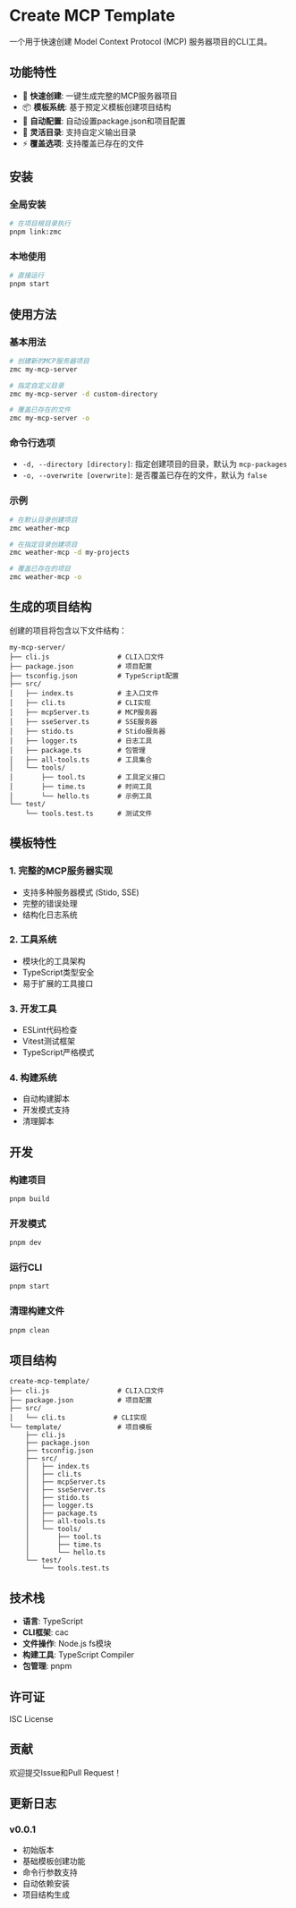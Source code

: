 # Create MCP Template

一个用于快速创建 Model Context Protocol (MCP) 服务器项目的CLI工具。

## 功能特性

- 🚀 **快速创建**: 一键生成完整的MCP服务器项目
- 📦 **模板系统**: 基于预定义模板创建项目结构
- 🔧 **自动配置**: 自动设置package.json和项目配置
- 📁 **灵活目录**: 支持自定义输出目录
- ⚡ **覆盖选项**: 支持覆盖已存在的文件

## 安装

### 全局安装
```bash
# 在项目根目录执行
pnpm link:zmc
```

### 本地使用
```bash
# 直接运行
pnpm start
```

## 使用方法

### 基本用法
```bash
# 创建新的MCP服务器项目
zmc my-mcp-server

# 指定自定义目录
zmc my-mcp-server -d custom-directory

# 覆盖已存在的文件
zmc my-mcp-server -o
```

### 命令行选项

- `-d, --directory [directory]`: 指定创建项目的目录，默认为 `mcp-packages`
- `-o, --overwrite [overwrite]`: 是否覆盖已存在的文件，默认为 `false`

### 示例

```bash
# 在默认目录创建项目
zmc weather-mcp

# 在指定目录创建项目
zmc weather-mcp -d my-projects

# 覆盖已存在的项目
zmc weather-mcp -o
```

## 生成的项目结构

创建的项目将包含以下文件结构：

```
my-mcp-server/
├── cli.js                 # CLI入口文件
├── package.json           # 项目配置
├── tsconfig.json          # TypeScript配置
├── src/
│   ├── index.ts           # 主入口文件
│   ├── cli.ts             # CLI实现
│   ├── mcpServer.ts       # MCP服务器
│   ├── sseServer.ts       # SSE服务器
│   ├── stido.ts           # Stido服务器
│   ├── logger.ts          # 日志工具
│   ├── package.ts         # 包管理
│   ├── all-tools.ts       # 工具集合
│   └── tools/
│       ├── tool.ts        # 工具定义接口
│       ├── time.ts        # 时间工具
│       └── hello.ts       # 示例工具
└── test/
    └── tools.test.ts      # 测试文件
```

## 模板特性

### 1. 完整的MCP服务器实现
- 支持多种服务器模式 (Stido, SSE)
- 完整的错误处理
- 结构化日志系统

### 2. 工具系统
- 模块化的工具架构
- TypeScript类型安全
- 易于扩展的工具接口

### 3. 开发工具
- ESLint代码检查
- Vitest测试框架
- TypeScript严格模式

### 4. 构建系统
- 自动构建脚本
- 开发模式支持
- 清理脚本

## 开发

### 构建项目
```bash
pnpm build
```

### 开发模式
```bash
pnpm dev
```

### 运行CLI
```bash
pnpm start
```

### 清理构建文件
```bash
pnpm clean
```

## 项目结构

```
create-mcp-template/
├── cli.js                 # CLI入口文件
├── package.json           # 项目配置
├── src/
│   └── cli.ts            # CLI实现
└── template/              # 项目模板
    ├── cli.js
    ├── package.json
    ├── tsconfig.json
    ├── src/
    │   ├── index.ts
    │   ├── cli.ts
    │   ├── mcpServer.ts
    │   ├── sseServer.ts
    │   ├── stido.ts
    │   ├── logger.ts
    │   ├── package.ts
    │   ├── all-tools.ts
    │   └── tools/
    │       ├── tool.ts
    │       ├── time.ts
    │       └── hello.ts
    └── test/
        └── tools.test.ts
```

## 技术栈

- **语言**: TypeScript
- **CLI框架**: cac
- **文件操作**: Node.js fs模块
- **构建工具**: TypeScript Compiler
- **包管理**: pnpm

## 许可证

ISC License

## 贡献

欢迎提交Issue和Pull Request！

## 更新日志

### v0.0.1
- 初始版本
- 基础模板创建功能
- 命令行参数支持
- 自动依赖安装
- 项目结构生成 